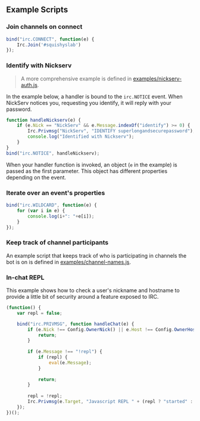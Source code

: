 Example Scripts
---------------

### Join channels on connect

```js
bind("irc.CONNECT", function(e) {
    Irc.Join('#squishyslab')
});
```

### Identify with Nickserv

> A more comprehensive example is defined in [examples/nickserv-auth.js](examples/nickserv-auth.js).

In the example below, a handler is bound to the `irc.NOTICE` event. When NickServ notices you,
requesting you identify, it will reply with your password.

```js
function handleNickserv(e) {
    if (e.Nick == "NickServ" && e.Message.indexOf("identify") >= 0) {
        Irc.Privmsg("NickServ", "IDENTIFY superlongandsecurepassword");
        console.log("Identified with Nickserv");
    }
}
bind("irc.NOTICE", handleNickserv);
```

When your handler function is invoked, an object (`e` in the example) is passed as 
the first parameter. This object has different properties depending on the event.

### Iterate over an event's properties

```js
bind("irc.WILDCARD", function(e) {
    for (var i in e) {
        console.log(i+": "+e[i]);
    }
});
```

### Keep track of channel participants

An example script that keeps track of who is participating in channels the bot is on is defined in [examples/channel-names.js](examples/channel-names.js).

### In-chat REPL

This example shows how to check a user's nickname and hostname to provide a little bit of security around a feature exposed to IRC.

```js
(function() {
    var repl = false;

    bind("irc.PRIVMSG", function handleChat(e) {
        if (e.Nick !== Config.OwnerNick() || e.Host !== Config.OwnerHost()) {
            return;
        }
        
        if (e.Message !== "!repl") {
            if (repl) {
                eval(e.Message);
            }
            
            return;
        }
        
        repl = !repl;
        Irc.Privmsg(e.Target, "Javascript REPL " + (repl ? "started" : "ended"));
    });
})();
```